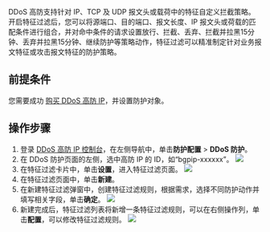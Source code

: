 DDoS 高防支持针对 IP、TCP 及 UDP 报文头或载荷中的特征自定义拦截策略。开启特征过滤后，您可以将源端口、目的端口、报文长度、IP 报文头或荷载的匹配条件进行组合，并对命中条件的请求设置放行、拦截、丢弃、拦截并拉黑15分钟、丢弃并拉黑15分钟、继续防护等策略动作，特征过滤可以精准制定针对业务报文特征或攻击报文特征的防护策略。

## 前提条件
您需要成功 [购买 DDoS 高防 IP](https://cloud.tencent.com/document/product/1014/44082)，并设置防护对象。

## 操作步骤
1. 登录 [DDoS 高防 IP 控制台](https://console.cloud.tencent.com/ddos/antiddos-advanced/config/port)，在左侧导航中，单击**防护配置** > **DDoS 防护**。
2. 在 DDoS 防护页面的左侧，选中高防 IP 的 ID，如“bgpip-xxxxxx”。
![](https://qcloudimg.tencent-cloud.cn/raw/dc74678859a3da4f3dcbb27ffe07e367.png)
3. 在特征过滤卡片中，单击**设置**，进入特征过滤页面。
![](https://qcloudimg.tencent-cloud.cn/raw/961e460c35069c08d7f04e0ee3228c91.png)
4. 在特征过滤页面中，单击**新建**。
5. 在新建特征过滤弹窗中，创建特征过滤规则，根据需求，选择不同防护动作并填写相关字段，单击**确定**。
![](https://qcloudimg.tencent-cloud.cn/raw/44743dbf9af37b22bc214f1fd427b3e7.png)
6. 新建完成后，特征过滤列表将新增一条特征过滤规则，可以在右侧操作列，单击**配置**，可以修改特征过滤规则。
![](https://qcloudimg.tencent-cloud.cn/raw/0532343a936564f12cfc528971d66850.png)

